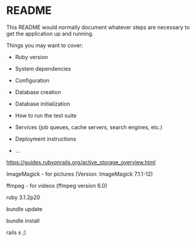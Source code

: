 # README

This README would normally document whatever steps are necessary to get the
application up and running.

Things you may want to cover:

* Ruby version

* System dependencies

* Configuration

* Database creation

* Database initialization

* How to run the test suite

* Services (job queues, cache servers, search engines, etc.)

* Deployment instructions

* ...

https://guides.rubyonrails.org/active_storage_overview.html

ImageMagick - for pictures (Version: ImageMagick 7.1.1-12)

ffmpeg - for videos (ffmpeg version 6.0)

ruby 3.1.2p20

bundle update

bundle install

rails s ;)

